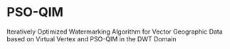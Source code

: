 # PSO-QIM
Iteratively Optimized Watermarking Algorithm for Vector Geographic Data based on Virtual Vertex and PSO-QIM in the DWT Domain
